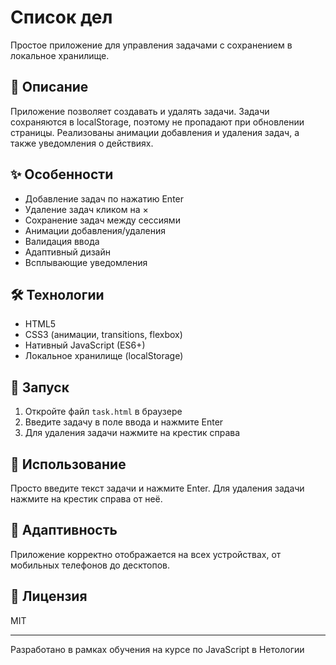 # Список дел

Простое приложение для управления задачами с сохранением в локальное хранилище.

## 📝 Описание

Приложение позволяет создавать и удалять задачи. Задачи сохраняются в localStorage, поэтому не пропадают при обновлении страницы. Реализованы анимации добавления и удаления задач, а также уведомления о действиях.

## ✨ Особенности

- Добавление задач по нажатию Enter
- Удаление задач кликом на ×
- Сохранение задач между сессиями
- Анимации добавления/удаления
- Валидация ввода
- Адаптивный дизайн
- Всплывающие уведомления

## 🛠 Технологии

- HTML5
- CSS3 (анимации, transitions, flexbox)
- Нативный JavaScript (ES6+)
- Локальное хранилище (localStorage)

## 🚀 Запуск

1. Откройте файл `task.html` в браузере
2. Введите задачу в поле ввода и нажмите Enter
3. Для удаления задачи нажмите на крестик справа

## 📝 Использование

Просто введите текст задачи и нажмите Enter. Для удаления задачи нажмите на крестик справа от неё.

## 📱 Адаптивность

Приложение корректно отображается на всех устройствах, от мобильных телефонов до десктопов.

## 📝 Лицензия

MIT

---

Разработано в рамках обучения на курсе по JavaScript в Нетологии
